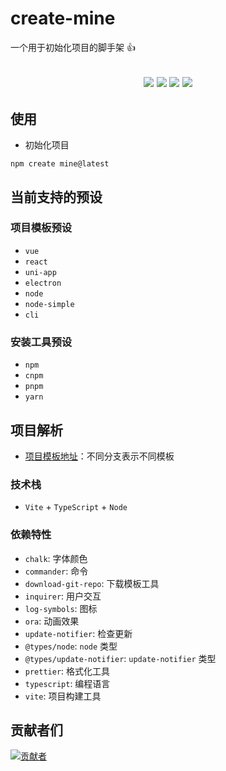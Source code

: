 # create-mine

一个用于初始化项目的脚手架 👍

<h2 align="center">
  <a href="https://www.npmjs.com/package/create-mine"><img src="https://img.shields.io/npm/v/create-mine.svg?logo=npm" /></a>
  <a href="https://www.npmjs.com/package/create-mine"><img src="https://img.shields.io/npm/dt/create-mine?logo=Markdown" /></a>
  <a href="https://www.npmjs.com/package/create-mine"><img src="https://packagephobia.com/badge?p=create-mine" /></a>
  <a href="https://github.com/biaov/create-mine/blob/main/LICENSE"><img src="https://img.shields.io/badge/license-MIT-green?logo=Unlicense" /></a>
</h2>

## 使用

- 初始化项目

```Basic
npm create mine@latest
```

## 当前支持的预设

### 项目模板预设

- `vue`
- `react`
- `uni-app`
- `electron`
- `node`
- `node-simple`
- `cli`

### 安装工具预设

- `npm`
- `cnpm`
- `pnpm`
- `yarn`

## 项目解析

- [项目模板地址](https://github.com/biaov/project-template)：不同分支表示不同模板

### 技术栈

- `Vite` + `TypeScript` + `Node`

### 依赖特性

- `chalk`: 字体颜色
- `commander`: 命令
- `download-git-repo`: 下载模板工具
- `inquirer`: 用户交互
- `log-symbols`: 图标
- `ora`: 动画效果
- `update-notifier`: 检查更新
- `@types/node`: `node` 类型
- `@types/update-notifier`: `update-notifier` 类型
- `prettier`: 格式化工具
- `typescript`: 编程语言
- `vite`: 项目构建工具

## 贡献者们

[![贡献者](https://contrib.rocks/image?repo=biaov/create-mine)](https://github.com/biaov/create-mine/graphs/contributors)
